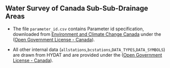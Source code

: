 ## Water Survey of Canada Sub-Sub-Drainage Areas

- The file `parameter_id.csv` contains Parameter id specification, downloaded from [Environment and Climate Change Canada](http://collaboration.cmc.ec.gc.ca/cmc/hydrometric_additionalData/Document/WebService_Guidelines.pdf) under the ([Open Government License - Canada](http://open.canada.ca/en/open-government-licence-canada)). 

- All other internal data (`allstations`,`bcstations`,`DATA_TYPES`,`DATA_SYMBOLS`) are drawn from HYDAT and are provided under the ([Open Government License - Canada](http://open.canada.ca/en/open-government-licence-canada)). 
